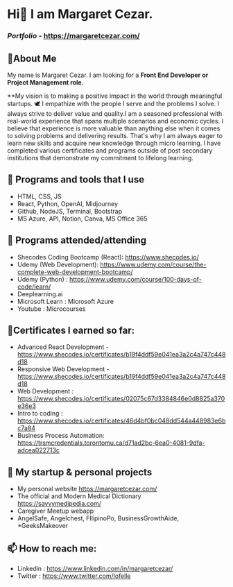 # Hi👋 I am Margaret Cezar.

### _Portfolio_ - https://margaretcezar.com/

## 🔖About Me 

My name is Margaret Cezar.  I am looking for a **Front End Developer or Project Management role.**

**My  vision is to making a positive impact in the world through meaningful startups. 🕊️
I empathize with the people I serve and the problems I solve. I always strive to deliver value and quality.I am a seasoned professional with real-world experience that spans multiple scenarios and economic cycles. I believe that experience is more valuable than anything else when it comes to solving problems and delivering results. That's why I am always eager to learn new skills and acquire new knowledge through micro learning. I have completed various certificates and programs outside of post secondary institutions that demonstrate my commitment to lifelong learning. 

## 🌱 Programs and tools that I use
* HTML, CSS, JS 
* React, Python, OpenAI, Midjourney
* Github, NodeJS, Terminal, Bootstrap
* MS Azure, API, Notion, Canva, MS Office 365

## 🎒 Programs attended/attending 
* Shecodes Coding Bootcamp (React):  https://www.shecodes.io/
* Udemy (Web Development): https://www.udemy.com/course/the-complete-web-development-bootcamp/
* Udemy (Python) : https://www.udemy.com/course/100-days-of-code/learn/
* Deeplearning.ai
* Microsoft Learn : Microsoft Azure
* Youtube : Microcourses

## 📑Certificates I earned so far:
* Advanced React Development  - https://www.shecodes.io/certificates/b19f4ddf59e041ea3a2c4a747c448d18
* Responsive Web Development  - https://www.shecodes.io/certificates/b19f4ddf59e041ea3a2c4a747c448d18
* Web Development : https://www.shecodes.io/certificates/02075c67d3384846e0d8825a370e36e3
* Intro to coding : https://www.shecodes.io/certificates/46d4bf0bc048dd544a448983e6bc7a84
* Business Process Automation: https://trsmcredentials.torontomu.ca/d71ad2bc-6ea0-4081-9dfa-adcea022713c

## 🔭 My startup & personal projects 
* My personal website
  https://margaretcezar.com/
* The official and Modern Medical Dictionary
  https://savvymedipedia.com/
* Caregiver Meetup webapp
* AngelSafe, Angelchest, FIlipinoPo, BusinessGrowthAide, *GeeksMakeover

## 📫 How to reach me: 

* Linkedin : https://www.linkedin.com/in/margaretcezar/
* Twitter : https://www.twitter.com/lofelle



